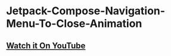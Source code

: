 # Jetpack-Compose-Navigation-Menu-To-Close-Animation

## [Watch it On YouTube](https://youtu.be/QFWyvBGtrZg)
